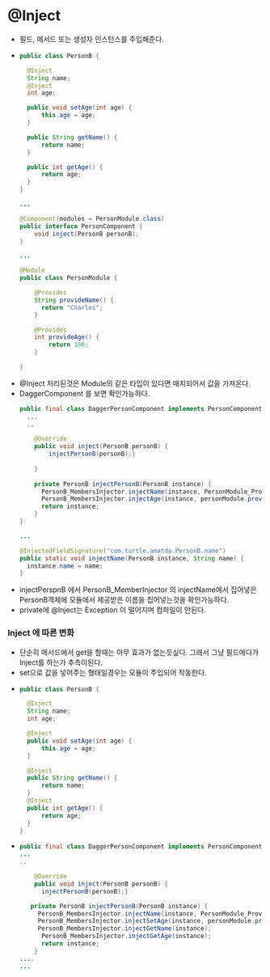 # @Inject
* 필드, 메서드 또는 생성자 인스턴스를 주입해준다. 
* ```java
  public class PersonB {

    @Inject
    String name;
    @Inject
    int age;

    public void setAge(int age) {
        this.age = age;
    }

    public String getName() {
        return name;
    }

    public int getAge() {
        return age;
    }
  }
  
  ...
  
  @Component(modules = PersonModule.class)
  public interface PersonComponent {
      void inject(PersonB personB);
  }
  
  ...
  
  @Module
  public class PersonModule {

      @Provides
      String provideName() {
        return "Charles";
      }
  
      @Provides
      int provideAge() {
          return 100;
      }
  
  }
  
* @Inject 처리된것은 Module의 같은 타입이 있다면 매치되어서 값을 가져온다.
* DaggerComponent 를 보면 확인가능하다.
  ```java
  public final class DaggerPersonComponent implements PersonComponent {
    ,,,
    ,,
    
      @Override
      public void inject(PersonB personB) {
          injectPersonB(personB);}
       
      }
    
      private PersonB injectPersonB(PersonB instance) {
        PersonB_MembersInjector.injectName(instance, PersonModule_ProvideNameFactory.provideName(personModule));
        PersonB_MembersInjector.injectAge(instance, personModule.provideAge());
        return instance;
      }
  }
  
  ...
  
  @InjectedFieldSignature("com.turtle.amatda.PersonB.name")
  public static void injectName(PersonB instance, String name) {
    instance.name = name;
  }
* injectPerspnB 에서 PersonB_MemberInjector 의 injectName에서 집어넣은 PersonB객체에 모듈에서 제공받은 이름을 집어넣는것을 확인가능하다.
* private에 @Inject는 Exception 이 떨어지며 컴파일이 안된다.
### Inject 에 따른 변화
* 단순히 메서드에서 get을 할때는 아무 효과가 없는듯싶다. 그래서 그냥 필드에다가 Inject를 하는가 추측이된다.
* set으로 값을 넣어주는 형태일경우는 모듈이 주입되어 작동한다.
* ```java
  public class PersonB {

    @Inject
    String name;
    int age;

    @Inject
    public void setAge(int age) {
        this.age = age;
    }

    @Inject
    public String getName() {
        return name;
    }
    @Inject
    public int getAge() {
        return age;
    }
  }
* ```java
  public final class DaggerPersonComponent implements PersonComponent {
  ...
  ..
  
      @Override
      public void inject(PersonB personB) {
        injectPersonB(personB);}

     private PersonB injectPersonB(PersonB instance) {
       PersonB_MembersInjector.injectName(instance, PersonModule_ProvideNameFactory.provideName(personModule));
       PersonB_MembersInjector.injectSetAge(instance, personModule.provideAge());
       PersonB_MembersInjector.injectGetName(instance);
        PersonB_MembersInjector.injectGetAge(instance);
        return instance;
      }
  ....
  ...
